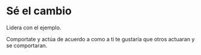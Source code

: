 # Sé el cambio

<summary>
Lidera con el ejemplo.
</summary>

Comportate y actúa de acuerdo a como a ti te gustaría que otros actuaran y se comportaran.